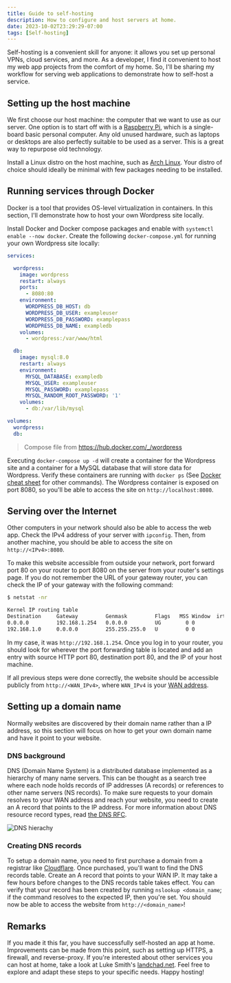 ```yaml
---
title: Guide to self-hosting
description: How to configure and host servers at home.
date: 2023-10-02T23:29:29-07:00
tags: [Self-hosting]
---
```


Self-hosting is a convenient skill for anyone:
it allows you set up personal VPNs, cloud services, and more.
As a developer, I find it convenient to host my web app projects from the comfort of my home.
So, I'll be sharing my workflow for serving web applications to
demonstrate how to self-host a service.

## Setting up the host machine

We first choose our host machine: the computer that we want to use as our server.
One option is to start off with is a [Raspberry Pi](https://www.raspberrypi.com/products/),
which is a single-board basic personal computer.
Any old unused hardware, such as laptops or desktops are also perfectly suitable
to be used as a server. This is a great way to repurpose old technology.

Install a Linux distro on the host machine, such as [Arch Linux](https://archlinux.org/download/).
Your distro of choice should ideally be minimal with few packages needing to be installed.

## Running services through Docker

Docker is a tool that provides OS-level virtualization in containers.
In this section, I'll demonstrate how to host your own Wordpress site locally.

Install Docker and Docker compose packages and enable with `systemctl enable --now docker`.
Create the following `docker-compose.yml` for running your own Wordpress site locally:

```yaml
services:

  wordpress:
    image: wordpress
    restart: always
    ports:
      - 8080:80
    environment:
      WORDPRESS_DB_HOST: db
      WORDPRESS_DB_USER: exampleuser
      WORDPRESS_DB_PASSWORD: examplepass
      WORDPRESS_DB_NAME: exampledb
    volumes:
      - wordpress:/var/www/html

  db:
    image: mysql:8.0
    restart: always
    environment:
      MYSQL_DATABASE: exampledb
      MYSQL_USER: exampleuser
      MYSQL_PASSWORD: examplepass
      MYSQL_RANDOM_ROOT_PASSWORD: '1'
    volumes:
      - db:/var/lib/mysql

volumes:
  wordpress:
  db:
```

> Compose file from https://hub.docker.com/_/wordpress

Executing `docker-compose up -d` will create a container for the Wordpress site and
a container for a MySQL database that will store data for Wordpress.
Verify these containers are running with `docker ps`
(See [Docker cheat sheet](https://docs.docker.com/get-started/docker_cheatsheet.pdf) for other commands).
The Wordpress container is exposed on port 8080, so you'll be able to access the site on `http://localhost:8080`.

## Serving over the Internet 

Other computers in your network should also be able to access the web app.
Check the IPv4 address of your server with `ipconfig`.
Then, from another machine, you should be able to access the site on `http://<IPv4>:8080`.

To make this website accessible from outside your network,
port forward port 80 on your router to port 8080 on the server from your router's settings page.
If you do not remember the URL of your gateway router, you can check the IP of your gateway with
the following command:

```sh
$ netstat -nr

Kernel IP routing table
Destination     Gateway         Genmask         Flags   MSS Window  irtt Iface
0.0.0.0         192.168.1.254   0.0.0.0         UG        0 0          0 wlp4s0
192.168.1.0     0.0.0.0         255.255.255.0   U         0 0          0 wlp4s0
```

In my case, it was `http://192.168.1.254`.
Once you log in to your router, you should look for wherever the port forwarding
table is located and add an entry with source HTTP port 80, destination port 80,
and the IP of your host machine.

If all previous steps were done correctly, the website should be accessible publicly
from `http://<WAN_IPv4>`, where `WAN_IPv4` is your [WAN address](https://en.wikipedia.org/wiki/Wide_area_network).

## Setting up a domain name

Normally websites are discovered by their domain name rather than a IP address,
so this section will focus on how to get your own domain name and have it point to your website.

### DNS background

DNS (Domain Name System) is a distributed database implemented as a hierarchy of many name servers.
This can be thought as a search tree where each node holds records of
IP addresses (A records) or references to other name servers (NS records).
To make sure requests to your domain resolves to your WAN address and reach your website,
you need to create an A record that points to the IP address.
For more information about DNS resource record types, read [the DNS RFC](https://datatracker.ietf.org/doc/html/rfc1035).

![DNS hierachy](https://www.hostnoc.com/wp-content/uploads/2024/01/DNS2.jpg)

### Creating DNS records

To setup a domain name, you need to first purchase a domain from a registrar like [Cloudflare](https://www.cloudflare.com/).
Once purchased, you'll want to find the DNS records table.
Create an A record that points to your WAN IP. 
It may take a few hours before changes to the DNS records table takes effect.
You can verify that your record has been created by running `nslookup <domain_name`;
if the command resolves to the expected IP, then you're set.
You should now be able to access the website from `http://<domain_name>`!

## Remarks

If you made it this far, you have successfully self-hosted an app at home.
Improvements can be made from this point, such as setting up HTTPS, a firewall, and reverse-proxy.
If you're interested about other services you can host at home, take a look at Luke Smith's [landchad.net](https://landchad.net/).
Feel free to explore and adapt these steps to your specific needs. Happy hosting!
